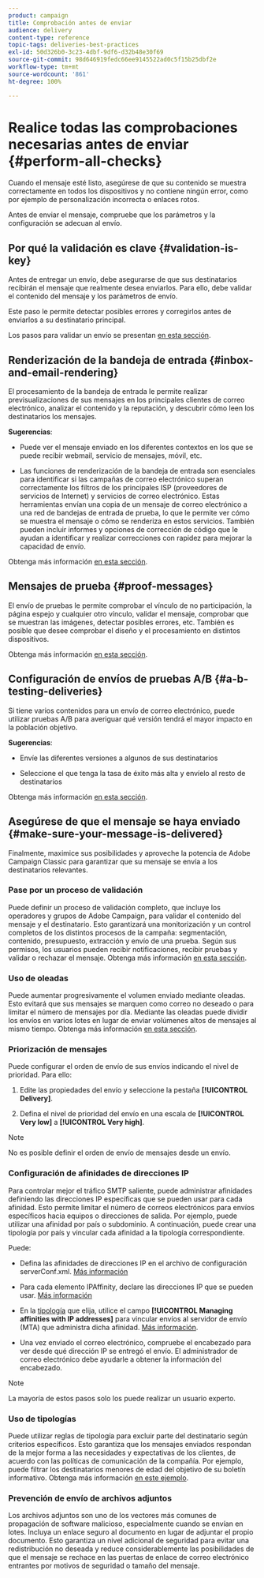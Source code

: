 ```yaml
---
product: campaign
title: Comprobación antes de enviar
audience: delivery
content-type: reference
topic-tags: deliveries-best-practices
exl-id: 50d326b0-3c23-4dbf-9df6-d32b48e30f69
source-git-commit: 98d646919fedc66ee9145522ad0c5f15b25dbf2e
workflow-type: tm+mt
source-wordcount: '861'
ht-degree: 100%

---
```


# Realice todas las comprobaciones necesarias antes de enviar {#perform-all-checks}

Cuando el mensaje esté listo, asegúrese de que su contenido se muestra correctamente en todos los dispositivos y no contiene ningún error, como por ejemplo de personalización incorrecta o enlaces rotos.

Antes de enviar el mensaje, compruebe que los parámetros y la configuración se adecuan al envío.

## Por qué la validación es clave {#validation-is-key}

Antes de entregar un envío, debe asegurarse de que sus destinatarios recibirán el mensaje que realmente desea enviarlos. Para ello, debe validar el contenido del mensaje y los parámetros de envío.

Este paso le permite detectar posibles errores y corregirlos antes de enviarlos a su destinatario principal.

Los pasos para validar un envío se presentan [en esta sección](../../delivery/using/steps-validating-the-delivery.md).

## Renderización de la bandeja de entrada {#inbox-and-email-rendering}

El procesamiento de la bandeja de entrada le permite realizar previsualizaciones de sus mensajes en los principales clientes de correo electrónico, analizar el contenido y la reputación, y descubrir cómo leen los destinatarios los mensajes.

**Sugerencias**:

* Puede ver el mensaje enviado en los diferentes contextos en los que se puede recibir webmail, servicio de mensajes, móvil, etc.

* Las funciones de renderización de la bandeja de entrada son esenciales para identificar si las campañas de correo electrónico superan correctamente los filtros de los principales ISP (proveedores de servicios de Internet) y servicios de correo electrónico. Estas herramientas envían una copia de un mensaje de correo electrónico a una red de bandejas de entrada de prueba, lo que le permite ver cómo se muestra el mensaje o cómo se renderiza en estos servicios. También pueden incluir informes y opciones de corrección de código que le ayudan a identificar y realizar correcciones con rapidez para mejorar la capacidad de envío.

Obtenga más información [en esta sección](../../delivery/using/inbox-rendering.md).

## Mensajes de prueba {#proof-messages}

El envío de pruebas le permite comprobar el vínculo de no participación, la página espejo y cualquier otro vínculo, validar el mensaje, comprobar que se muestran las imágenes, detectar posibles errores, etc. También es posible que desee comprobar el diseño y el procesamiento en distintos dispositivos.

Obtenga más información [en esta sección](../../delivery/using/steps-validating-the-delivery.md#sending-a-proof).

## Configuración de envíos de pruebas A/B {#a-b-testing-deliveries}

Si tiene varios contenidos para un envío de correo electrónico, puede utilizar pruebas A/B para averiguar qué versión tendrá el mayor impacto en la población objetivo.

**Sugerencias**:

* Envíe las diferentes versiones a algunos de sus destinatarios

* Seleccione el que tenga la tasa de éxito más alta y envíelo al resto de destinatarios

Obtenga más información [en esta sección](../../delivery/using/get-started-a-b-testing.md).

## Asegúrese de que el mensaje se haya enviado {#make-sure-your-message-is-delivered}

Finalmente, maximice sus posibilidades y aproveche la potencia de Adobe Campaign Classic para garantizar que su mensaje se envía a los destinatarios relevantes.

### Pase por un proceso de validación

Puede definir un proceso de validación completo, que incluye los operadores y grupos de Adobe Campaign, para validar el contenido del mensaje y el destinatario. Esto garantizará una monitorización y un control completos de los distintos procesos de la campaña: segmentación, contenido, presupuesto, extracción y envío de una prueba. Según sus permisos, los usuarios pueden recibir notificaciones, recibir pruebas y validar o rechazar el mensaje. Obtenga más información [en esta sección](../../campaign/using/marketing-campaign-approval.md).

### Uso de oleadas

Puede aumentar progresivamente el volumen enviado mediante oleadas. Esto evitará que sus mensajes se marquen como correo no deseado o para limitar el número de mensajes por día. Mediante las oleadas puede dividir los envíos en varios lotes en lugar de enviar volúmenes altos de mensajes al mismo tiempo. Obtenga más información [en esta sección](../../delivery/using/steps-sending-the-delivery.md#sending-using-multiple-waves).

### Priorización de mensajes

Puede configurar el orden de envío de sus envíos indicando el nivel de prioridad. Para ello:

1. Edite las propiedades del envío y seleccione la pestaña **[!UICONTROL Delivery]**.

1. Defina el nivel de prioridad del envío en una escala de **[!UICONTROL Very low]** a **[!UICONTROL Very high]**.

>[!NOTE]
>
>No es posible definir el orden de envío de mensajes desde un envío.

### Configuración de afinidades de direcciones IP

Para controlar mejor el tráfico SMTP saliente, puede administrar afinidades definiendo las direcciones IP específicas que se pueden usar para cada afinidad. Esto permite limitar el número de correos electrónicos para envíos específicos hacia equipos o direcciones de salida. Por ejemplo, puede utilizar una afinidad por país o subdominio. A continuación, puede crear una tipología por país y vincular cada afinidad a la tipología correspondiente.

Puede:

* Defina las afinidades de direcciones IP en el archivo de configuración serverConf.xml. [Más información](../../installation/using/configuring-campaign-server.md#managing-outbound-smtp-traffic-with-affinities)

* Para cada elemento IPAffinity, declare las direcciones IP que se pueden usar. [Más información](../../installation/using/email-deliverability.md#list-of-ip-addresses-to-use)

* En la [tipología](../../campaign/using/about-campaign-typologies.md) que elija, utilice el campo **[!UICONTROL Managing affinities with IP addresses]** para vincular envíos al servidor de envío (MTA) que administra dicha afinidad. [Más información](../../campaign/using/applying-rules.md#control-outgoing-smtp-traffic).

* Una vez enviado el correo electrónico, compruebe el encabezado para ver desde qué dirección IP se entregó el envío. El administrador de correo electrónico debe ayudarle a obtener la información del encabezado.

>[!NOTE]
>
>La mayoría de estos pasos solo los puede realizar un usuario experto.

### Uso de tipologías

Puede utilizar reglas de tipología para excluir parte del destinatario según criterios específicos. Esto garantiza que los mensajes enviados respondan de la mejor forma a las necesidades y expectativas de los clientes, de acuerdo con las políticas de comunicación de la compañía. Por ejemplo, puede filtrar los destinatarios menores de edad del objetivo de su boletín informativo. Obtenga más información [en este ejemplo](../../campaign/using/filtering-rules.md).

### Prevención de envío de archivos adjuntos

Los archivos adjuntos son uno de los vectores más comunes de propagación de software malicioso, especialmente cuando se envían en lotes. Incluya un enlace seguro al documento en lugar de adjuntar el propio documento. Esto garantiza un nivel adicional de seguridad para evitar una redistribución no deseada y reduce considerablemente las posibilidades de que el mensaje se rechace en las puertas de enlace de correo electrónico entrantes por motivos de seguridad o tamaño del mensaje.
